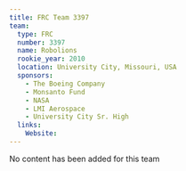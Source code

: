 ```yaml
---
title: FRC Team 3397
team:
  type: FRC
  number: 3397
  name: Robolions
  rookie_year: 2010
  location: University City, Missouri, USA
  sponsors:
    - The Boeing Company
    - Monsanto Fund
    - NASA
    - LMI Aerospace
    - University City Sr. High
  links:
    Website: 
---
```

No content has been added for this team